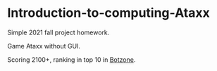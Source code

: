 # Introduction-to-computing-Ataxx

Simple 2021 fall project homework.

Game Ataxx without GUI.

Scoring 2100+, ranking in top 10 in [Botzone](https://www.botzone.org.cn/game/ranklist/5809c7647f65182b044b5e3b#618d1ec9dc5aa23c13b599a4).
